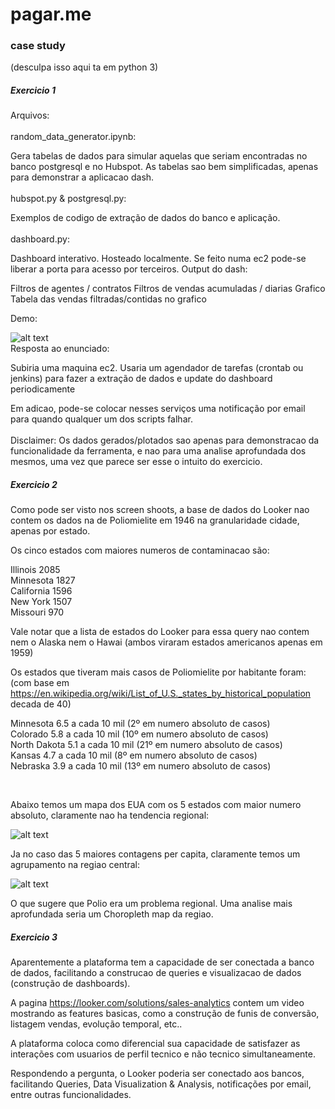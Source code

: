 # pagar.me
### case study

(desculpa isso aqui ta em python 3)

##### Exercicio 1

Arquivos:
<br><br>
random_data_generator.ipynb: 

Gera tabelas de dados para simular aquelas que seriam encontradas no banco postgresql e no Hubspot.
As tabelas sao bem simplificadas, apenas para demonstrar a aplicacao dash.
<br><br>
hubspot.py & postgresql.py: 

Exemplos de codigo de extração de dados do banco e aplicação.
<br><br>
dashboard.py:

Dashboard interativo. Hosteado localmente. Se feito numa ec2 pode-se liberar a porta para acesso por terceiros.
Output do dash:

Filtros de agentes / contratos
Filtros de vendas acumuladas / diarias
Grafico
Tabela das vendas filtradas/contidas no grafico

Demo:<br>

![alt text](https://i.imgur.com/mQ9BUcU.gif)
<br>
Resposta ao enunciado:

Subiria uma maquina ec2.
Usaria um agendador de tarefas (crontab ou jenkins) para fazer a extração de dados e update do dashboard periodicamente

Em adicao, pode-se colocar nesses serviços uma notificação por email para quando qualquer um dos scripts falhar.
<br><br>
Disclaimer:
Os dados gerados/plotados sao apenas para demonstracao da funcionalidade da ferramenta, e nao para uma analise aprofundada dos mesmos, uma vez que parece ser esse o intuito do exercicio.

##### Exercicio 2

Como pode ser visto nos screen shoots, a base de dados do Looker nao contem os dados na de Poliomielite em 1946 na granularidade cidade, apenas por estado.

Os cinco estados com maiores numeros de contaminacao são:

Illinois 2085 <br>
Minnesota 1827 <br>
California 1596 <br>
New York 1507 <br>
Missouri 970 <br>

Vale notar que a lista de estados do Looker para essa query nao contem nem o Alaska nem o Hawai (ambos viraram estados americanos apenas em 1959)

Os estados que tiveram mais casos de Poliomielite por habitante foram: 
(com base em https://en.wikipedia.org/wiki/List_of_U.S._states_by_historical_population decada de 40)

Minnesota 6.5 a cada 10 mil  (2º em numero absoluto de casos) <br>
Colorado 5.8 a cada 10 mil   (10º em numero absoluto de casos) <br>
North Dakota 5.1 a cada 10 mil   (21º em numero absoluto de casos) <br>
Kansas 4.7 a cada 10 mil    (8º em numero absoluto de casos) <br>
Nebraska 3.9 a cada 10 mil    (13º em numero absoluto de casos) <br>

<br>

Abaixo temos um mapa dos EUA com os 5 estados com maior numero absoluto, claramente nao ha tendencia regional:

![alt text](https://i.imgur.com/ghAEwpu.png)

Ja no caso das 5 maiores contagens per capita, claramente temos um agrupamento na regiao central:

![alt text](https://i.imgur.com/LJVe8lF.png)

O que sugere que Polio era um problema regional. Uma analise mais aprofundada seria um Choropleth map da regiao.

##### Exercicio 3

Aparentemente a plataforma tem a capacidade de ser conectada a banco de dados, facilitando a construcao de queries e visualizacao de dados (construção de dashboards).

A pagina https://looker.com/solutions/sales-analytics contem um video mostrando as features basicas, como a construção de funis de conversão, listagem vendas, evolução temporal, etc..

A plataforma coloca como diferencial sua capacidade de satisfazer as interações com usuarios de perfil tecnico e não tecnico simultaneamente.

Respondendo a pergunta, o Looker poderia ser conectado aos bancos, facilitando Queries, Data Visualization & Analysis, notificações por email, entre outras funcionalidades.
